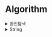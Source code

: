 # Algorithm
<details>
<summary>
완전탐색
</summary>
</details>
<details>
<summary>
String
</summary>


## KMP Algorithm
- 패턴 내의 문자들의 관계를 이용하여 매칭시 중복된 비교를 줄이며 패턴을 찾는 방법

</details>
